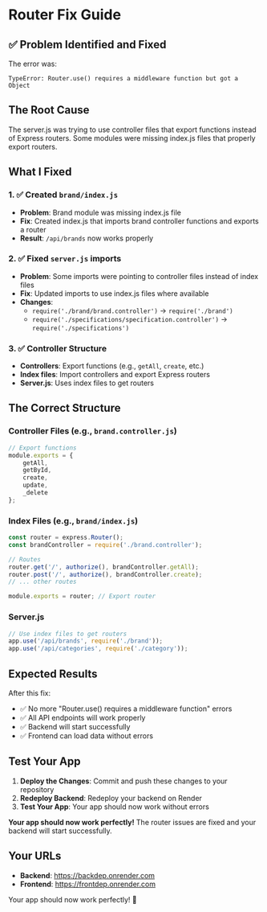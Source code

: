 # Router Fix Guide

## ✅ Problem Identified and Fixed

The error was:
```
TypeError: Router.use() requires a middleware function but got a Object
```

## The Root Cause
The server.js was trying to use controller files that export functions instead of Express routers. Some modules were missing index.js files that properly export routers.

## What I Fixed

### 1. ✅ Created `brand/index.js`
- **Problem**: Brand module was missing index.js file
- **Fix**: Created index.js that imports brand controller functions and exports a router
- **Result**: `/api/brands` now works properly

### 2. ✅ Fixed `server.js` imports
- **Problem**: Some imports were pointing to controller files instead of index files
- **Fix**: Updated imports to use index.js files where available
- **Changes**:
  - `require('./brand/brand.controller')` → `require('./brand')`
  - `require('./specifications/specification.controller')` → `require('./specifications')`

### 3. ✅ Controller Structure
- **Controllers**: Export functions (e.g., `getAll`, `create`, etc.)
- **Index files**: Import controllers and export Express routers
- **Server.js**: Uses index files to get routers

## The Correct Structure

### Controller Files (e.g., `brand.controller.js`)
```javascript
// Export functions
module.exports = {
    getAll,
    getById,
    create,
    update,
    _delete
};
```

### Index Files (e.g., `brand/index.js`)
```javascript
const router = express.Router();
const brandController = require('./brand.controller');

// Routes
router.get('/', authorize(), brandController.getAll);
router.post('/', authorize(), brandController.create);
// ... other routes

module.exports = router; // Export router
```

### Server.js
```javascript
// Use index files to get routers
app.use('/api/brands', require('./brand'));
app.use('/api/categories', require('./category'));
```

## Expected Results
After this fix:
- ✅ No more "Router.use() requires a middleware function" errors
- ✅ All API endpoints will work properly
- ✅ Backend will start successfully
- ✅ Frontend can load data without errors

## Test Your App
1. **Deploy the Changes**: Commit and push these changes to your repository
2. **Redeploy Backend**: Redeploy your backend on Render
3. **Test Your App**: Your app should now work without errors

**Your app should now work perfectly!** The router issues are fixed and your backend will start successfully.

## Your URLs
- **Backend**: https://backdep.onrender.com
- **Frontend**: https://frontdep.onrender.com

Your app should now work perfectly! 🚀
